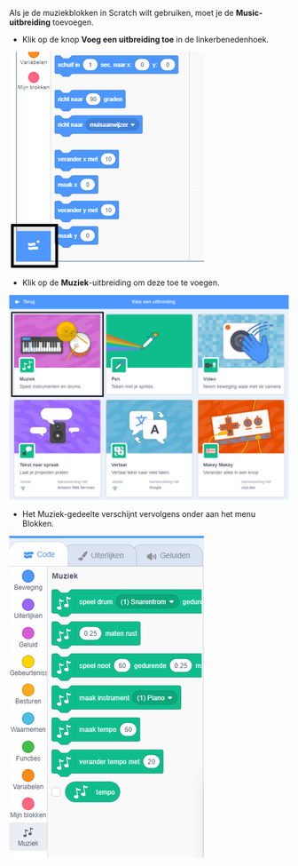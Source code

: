 Als je de muziekblokken in Scratch wilt gebruiken, moet je de **Music-uitbreiding** toevoegen.

+ Klik op de knop **Voeg een uitbreiding toe** in de linkerbenedenhoek.

![voeg een uitbreiding toe knop gemarkeerd](images/add-extension-annotated.png)

+ Klik op de **Muziek**-uitbreiding om deze toe te voegen.

![muziekuitbreiding gemarkeerd](images/click-music-annotated.png)

+ Het Muziek-gedeelte verschijnt vervolgens onder aan het menu Blokken.

![muziekuitbreidingsblokken](images/music-extension-blocks.png)